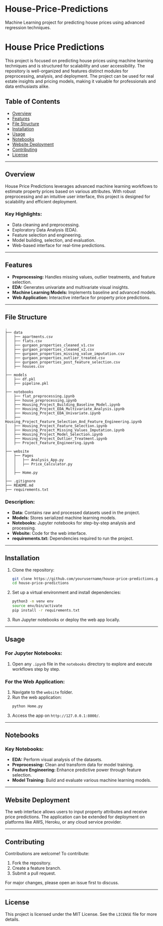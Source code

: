 # House-Price-Predictions
 Machine Learning project for predicting house prices using advanced regression techniques.
# House Price Predictions

This project is focused on predicting house prices using machine learning techniques and is structured for scalability and user accessibility. The repository is well-organized and features distinct modules for preprocessing, analysis, and deployment. The project can be used for real estate insights and pricing models, making it valuable for professionals and data enthusiasts alike.

## Table of Contents
- [Overview](#overview)
- [Features](#features)
- [File Structure](#file-structure)
- [Installation](#installation)
- [Usage](#usage)
- [Notebooks](#notebooks)
- [Website Deployment](#website-deployment)
- [Contributing](#contributing)
- [License](#license)

---

## Overview

House Price Predictions leverages advanced machine learning workflows to estimate property prices based on various attributes. With robust preprocessing and an intuitive user interface, this project is designed for scalability and efficient deployment.

### Key Highlights:
- Data cleaning and preprocessing.
- Exploratory Data Analysis (EDA).
- Feature selection and engineering.
- Model building, selection, and evaluation.
- Web-based interface for real-time predictions.

---

## Features
- **Preprocessing:** Handles missing values, outlier treatments, and feature selection.
- **EDA:** Generates univariate and multivariate visual insights.
- **Machine Learning Models:** Implements baseline and advanced models.
- **Web Application:** Interactive interface for property price predictions.

---

## File Structure

```plaintext
.
├── data
│   ├── apartments.csv
│   ├── flats.csv
│   ├── gurgaon_properties_cleaned_v1.csv
│   ├── gurgaon_properties_cleaned_v2.csv
│   ├── gurgaon_properties_missing_value_imputation.csv
│   ├── gurgaon_properties_outlier_treated.csv
│   ├── gurgaon_properties_post_feature_selection.csv
│   ├── houses.csv
│
├── models
│   ├── df.pkl
│   ├── pipeline.pkl
│
├── notebooks
│   ├── flat_preprocessing.ipynb
│   ├── house_preprocessing.ipynb
│   ├── Housing_Project_Building_Baseline_Model.ipynb
│   ├── Housing_Project_EDA_Multivariate_Analysis.ipynb
│   ├── Housing_Project_EDA_Univariate.ipynb
│   ├── Housing_Project_Feature_Selection_And_Feature_Engineering.ipynb
│   ├── Housing_Project_Feature_Selection.ipynb
│   ├── Housing_Project_Missing_Values_Imputation.ipynb
│   ├── Housing_Project_Model_Selection.ipynb
│   ├── Housing_Project_Outlier_Treatment.ipynb
│   ├── Project_Feature_Engineering.ipynb
│
├── website
│   ├── Pages
│   │   ├── Analysis_App.py
│   │   ├── Price_Calculator.py
│   │
│   ├── Home.py
│
├── .gitignore
├── README.md
├── requirements.txt
```

### Description:
- **Data:** Contains raw and processed datasets used in the project.
- **Models:** Stores serialized machine learning models.
- **Notebooks:** Jupyter notebooks for step-by-step analysis and processing.
- **Website:** Code for the web interface.
- **requirements.txt:** Dependencies required to run the project.

---

## Installation

1. Clone the repository:
   ```bash
   git clone https://github.com/yourusername/house-price-predictions.git
   cd house-price-predictions
   ```

2. Set up a virtual environment and install dependencies:
   ```bash
   python3 -m venv env
   source env/bin/activate
   pip install -r requirements.txt
   ```

3. Run Jupyter notebooks or deploy the web app locally.

---

## Usage

### For Jupyter Notebooks:
1. Open any `.ipynb` file in the `notebooks` directory to explore and execute workflows step by step.

### For the Web Application:
1. Navigate to the `website` folder.
2. Run the web application:
   ```bash
   python Home.py
   ```
3. Access the app on `http://127.0.0.1:8000/`.

---

## Notebooks

### Key Notebooks:
- **EDA:** Perform visual analysis of the datasets.
- **Preprocessing:** Clean and transform data for model training.
- **Feature Engineering:** Enhance predictive power through feature selection.
- **Model Training:** Build and evaluate various machine learning models.

---

## Website Deployment

The web interface allows users to input property attributes and receive price predictions. The application can be extended for deployment on platforms like AWS, Heroku, or any cloud service provider.

---

## Contributing

Contributions are welcome! To contribute:
1. Fork the repository.
2. Create a feature branch.
3. Submit a pull request.

For major changes, please open an issue first to discuss.

---

## License

This project is licensed under the MIT License. See the `LICENSE` file for more details.

